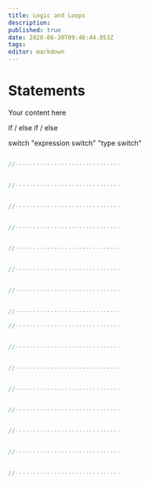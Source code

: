 ```yaml
---
title: Logic and Loops
description: 
published: true
date: 2020-06-30T09:46:44.853Z
tags: 
editor: markdown
---
```


# Statements
Your content here

if / else if / else

switch
"expression switch"
"type switch"




```go

//······························


//······························


//······························


//······························


//······························


//······························


//······························


//······························

//······························


//······························


//······························


//······························


//······························


//······························


//······························


//······························

```




